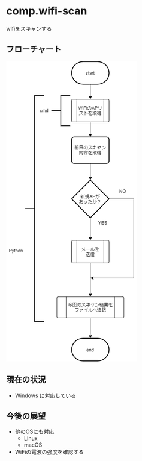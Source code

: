 # comp.wifi-scan
wifiをスキャンする

## フローチャート
![flow chart](フローチャート/wifi-scan.png)

## 現在の状況

+ Windows に対応している

## 今後の展望

+ 他のOSにも対応
  + Linux
  + macOS
+ WiFiの電波の強度を確認する